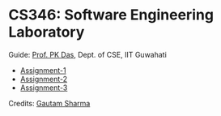 # CS346: Software Engineering Laboratory

Guide: [Prof. PK Das](https://www.iitg.ac.in/pkdas/), Dept. of CSE, IIT Guwahati

* [Assignment-1](https://github.com/g-s01/CS346/tree/main/Assignment-1)
* [Assignment-2](https://github.com/g-s01/CS346/tree/main/Assignment-2)
* [Assignment-3](https://github.com/g-s01/Task-Makerr)

Credits: [Gautam Sharma](https://g-s01.github.io/)
